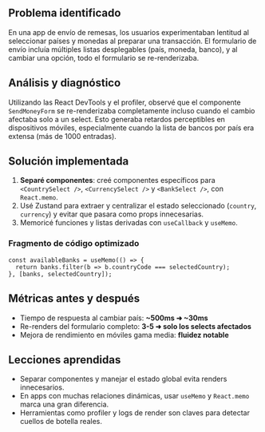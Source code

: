 ## Problema identificado

En una app de envío de remesas, los usuarios experimentaban lentitud al seleccionar países y monedas al preparar una transacción. El formulario de envío incluía múltiples listas desplegables (país, moneda, banco), y al cambiar una opción, todo el formulario se re-renderizaba.

## Análisis y diagnóstico

Utilizando las React DevTools y el profiler, observé que el componente `SendMoneyForm` se re-renderizaba completamente incluso cuando el cambio afectaba solo a un select. Esto generaba retardos perceptibles en dispositivos móviles, especialmente cuando la lista de bancos por país era extensa (más de 1000 entradas).

## Solución implementada

1. **Separé componentes**: creé componentes específicos para `<CountrySelect />`, `<CurrencySelect />` y `<BankSelect />`, con `React.memo`.
2. Usé Zustand para extraer y centralizar el estado seleccionado (`country`, `currency`) y evitar que pasara como props innecesarias.
3. Memoricé funciones y listas derivadas con `useCallback` y `useMemo`.

### Fragmento de código optimizado

```tsx
const availableBanks = useMemo(() => {
  return banks.filter(b => b.countryCode === selectedCountry);
}, [banks, selectedCountry]);
```

## Métricas antes y después

- Tiempo de respuesta al cambiar país: **~500ms ➜ ~30ms**
- Re-renders del formulario completo: **3-5 ➜ solo los selects afectados**
- Mejora de rendimiento en móviles gama media: **fluidez notable**

## Lecciones aprendidas

- Separar componentes y manejar el estado global evita renders innecesarios.
- En apps con muchas relaciones dinámicas, usar `useMemo` y `React.memo` marca una gran diferencia.
- Herramientas como profiler y logs de render son claves para detectar cuellos de botella reales.

